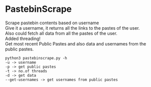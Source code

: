 # PastebinScrape

Scrape pastebin contents based on username<br />
Give it a username, it returns all the links to the pastes of the user.<br />
Also could fetch all data from all the pastes of the user.<br />
Added threading!<br />
Get most recent Public Pastes and also data and usernames from the <br />
public pastes.<br />

```
python3 pastebinscrape.py -h
-u -> username
-p -> get public pastes
-t -> no.of threads
-d -> get data
--get-usernames -> get usernames from public pastes
```
